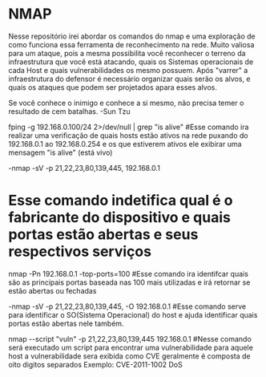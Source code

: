 # NMAP

Nesse repositório irei abordar os comandos do nmap e uma exploração de como funciona essa ferramenta de reconhecimento na rede.
Muito valiosa para um ataque, pois a mesma possibilita você reconhecer o terreno da infraestrutura que você está atacando, quais os Sistemas operacionais de cada Host e quais vulnerabilidades os mesmo possuem.
Após "varrer" a infraestrutura do defensor é necessário organizar quais serão os alvos, e quais os ataques que podem ser projetados apara esses alvos. 



Se você conhece o inimigo e conhece a si mesmo, não precisa temer o resultado de cem batalhas. -Sun Tzu 

fping -g 192.168.0.100/24 2>/dev/null | grep "is alive" 
#Esse comando ira realizar uma verificação de quais hosts estão ativos na rede 
puxando do 192.168.0.1 ao 192.168.0.254 e os que estiverem ativos ele exibirar uma mensagem "is alive" (está vivo)

-nmap -sV -p 21,22,23,80,139,445, 192.168.0.1 
# Esse comando indetifica qual é o fabricante do dispositivo e quais portas estão abertas e seus respectivos serviços 

nmap -Pn 192.168.0.1 -top-ports=100
#Esse comando ira identifcar quais são as principais portas baseada nas 100 mais utilizadas e irá retornar se estão abertas ou fechadas 

-nmap -sV -p 21,22,23,80,139,445, -O 192.168.0.1 
#Esse comando serve para identificar o SO(Sistema Operacional) do host e ajuda identificar quais portas estão abertas nele também. 

nmap --script "vuln" -p 21,22,23,80,139,445  192.168.0.1
#Nesse comando será executado um script para encontrar uma vulnerabilidade para aquele host a vulnerabilidade sera exibida como CVE geralmente é composta de oito digitos separados Exemplo: CVE-2011-1002 DoS 

